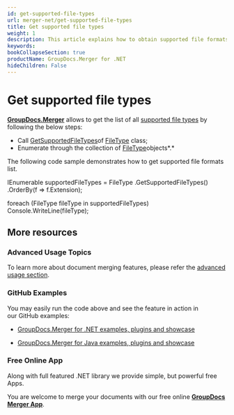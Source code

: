 ```yaml
---
id: get-supported-file-types
url: merger-net/get-supported-file-types
title: Get supported file types
weight: 1
description: This article explains how to obtain supported file formats list when merge PDF, Word, Excel, PowerPoint documents with GroupDocs.Merger within your .NET applications.
keywords: 
bookCollapseSection: true
productName: GroupDocs.Merger for .NET
hideChildren: False
---
```


# Get supported file types

**[GroupDocs.Merger](https://products.groupdocs.com/merger/net)** allows to get the list of all [supported file types](https://docs.groupdocs.com/display/mergernet/Supported+Document+Types) by following the below steps:

*   Call [GetSupportedFileTypes](https://apireference.groupdocs.com/net/merger/groupdocs.merger.domain/filetype/methods/getsupportedfiletypes)of [FileType](https://apireference.groupdocs.com/net/merger/groupdocs.merger.domain/filetype) class;
*   Enumerate through the collection of [FileType](https://apireference.groupdocs.com/net/merger/groupdocs.merger.domain/filetype)objects*.*

The following code sample demonstrates how to get supported file formats list.

IEnumerable<FileType> supportedFileTypes = FileType
	.GetSupportedFileTypes()
	.OrderBy(f => f.Extension);

foreach (FileType fileType in supportedFileTypes)
	Console.WriteLine(fileType);

## More resources

### Advanced Usage Topics 

To learn more about document merging features, please refer the [advanced usage section](Advanced%2Busage.html).

### GitHub Examples 

You may easily run the code above and see the feature in action in our GitHub examples:

*   [GroupDocs.Merger for .NET examples, plugins and showcase](https://github.com/groupdocs-merger/GroupDocs.Merger-for-.NET)
    
*   [GroupDocs.Merger for Java examples, plugins and showcase](https://github.com/groupdocs-merger/GroupDocs.Merger-for-Java)
    

### Free Online App 

Along with full featured .NET library we provide simple, but powerful free Apps.

You are welcome to merge your documents with our free online **[GroupDocs Merger App](https://products.groupdocs.app/merger)**.

